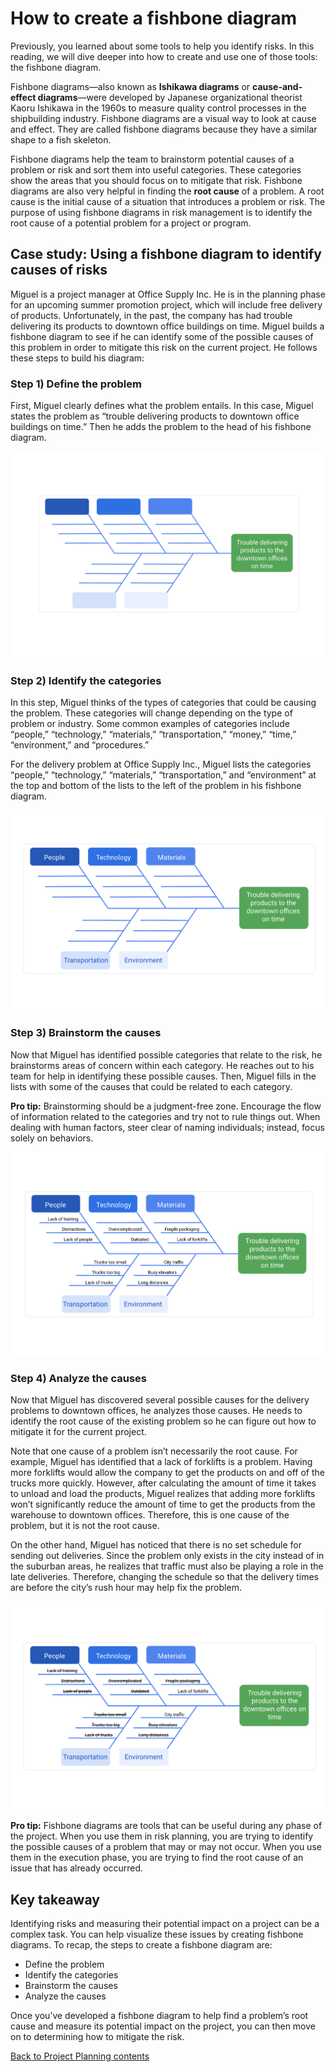 # How to create a fishbone diagram
Previously, you learned about some tools to help you identify risks. In this reading, we will dive deeper into how to create and use one of those tools: the fishbone diagram.

Fishbone diagrams—also known as __Ishikawa diagrams__ or __cause-and-effect diagrams__—were developed by Japanese organizational theorist Kaoru Ishikawa in the 1960s to measure quality control processes in the shipbuilding industry. Fishbone diagrams are a visual way to look at cause and effect. They are called fishbone diagrams because they have a similar shape to a fish skeleton. 

Fishbone diagrams help the team to brainstorm potential causes of a problem or risk and sort them into useful categories. These categories show the areas that you should focus on to mitigate that risk. Fishbone diagrams are also very helpful in finding the __root cause__ of a problem. A root cause is the initial cause of a situation that introduces a problem or risk. The purpose of using fishbone diagrams in risk management is to identify the root cause of a potential problem for a project or program.  

## Case study: Using a fishbone diagram to identify causes of risks  

Miguel is a project manager at Office Supply Inc. He is in the planning phase for an upcoming summer promotion project, which will include free delivery of products. Unfortunately, in the past, the company has had trouble delivering its products to downtown office buildings on time. Miguel builds a fishbone diagram to see if he can identify some of the possible causes of this problem in order to mitigate this risk on the current project. He follows these steps to build his diagram:

### Step 1) Define the problem 
First, Miguel clearly defines what the problem entails. In this case, Miguel states the problem as “trouble delivering products to downtown office buildings on time.” Then he adds the problem to the head of his fishbone diagram. 

![](./images/c3-w4-r3.1.png)


### Step 2) Identify the categories 
In this step, Miguel thinks of the types of categories that could be causing the problem. These categories will change depending on the type of problem or industry. Some common examples of categories include “people,” “technology,” “materials,” “transportation,” “money,” “time,” “environment,” and “procedures.” 

For the delivery problem at Office Supply Inc., Miguel lists the categories “people,” “technology,” “materials,” “transportation,” and “environment” at the top and bottom of the lists to the left of the problem in his fishbone diagram. 

![](./images/c3-w4-r3.2.png)

### Step 3) Brainstorm the causes 
Now that Miguel has identified possible categories that relate to the risk, he brainstorms areas of concern within each category. He reaches out to his team for help in identifying these possible causes. Then, Miguel fills in the lists with some of the causes that could be related to each category.

__Pro tip:__ Brainstorming should be a judgment-free zone. Encourage the flow of information related to the categories and try not to rule things out. When dealing with human factors, steer clear of naming individuals; instead, focus solely on behaviors.

![](./images/c3-w4-r3.3.png)

### Step 4) Analyze the causes
Now that Miguel has discovered several possible causes for the delivery problems to downtown offices, he analyzes those causes. He needs to identify the root cause of the existing problem so he can figure out how to mitigate it for the current project.

Note that one cause of a problem isn’t necessarily the root cause. For example, Miguel has identified that a lack of forklifts is a problem. Having more forklifts would allow the company to get the products on and off of the trucks more quickly. However, after calculating the amount of time it takes to unload and load the products, Miguel realizes that adding more forklifts won’t significantly reduce the amount of time to get the products from the warehouse to downtown offices. Therefore, this is one cause of the problem, but it is not the root cause.

On the other hand, Miguel has noticed that there is no set schedule for sending out deliveries. Since the problem only exists in the city instead of in the suburban areas, he realizes that traffic must also be playing a role in the late deliveries. Therefore, changing the schedule so that the delivery times are before the city’s rush hour may help fix the problem.    

![](./images/c3-w4-r3.4.png)

__Pro tip:__ Fishbone diagrams are tools that can be useful during any phase of the project. When you use them in risk planning, you are trying to identify the possible causes of a problem that may or may not occur. When you use them in the execution phase, you are trying to find the root cause of an issue that has already occurred. 

## Key takeaway
Identifying risks and measuring their potential impact on a project can be a complex task. You can help visualize these issues by creating fishbone diagrams. To recap, the steps to create a fishbone diagram are:

* Define the problem
* Identify the categories
* Brainstorm the causes
* Analyze the causes

Once you’ve developed a fishbone diagram to help find a problem’s root cause and measure its potential impact on the project, you can then move on to determining how to mitigate the risk. 

[Back to Project Planning contents](./c3-Project-Planning.md)